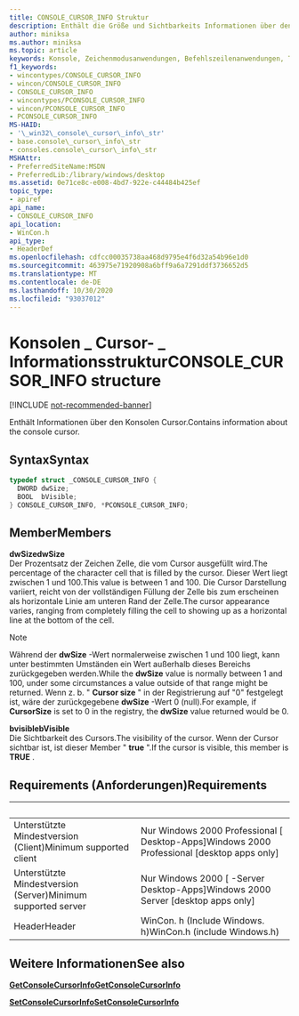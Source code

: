 ```yaml
---
title: CONSOLE_CURSOR_INFO Struktur
description: Enthält die Größe und Sichtbarkeits Informationen über den Konsolen Cursor.
author: miniksa
ms.author: miniksa
ms.topic: article
keywords: Konsole, Zeichenmodusanwendungen, Befehlszeilenanwendungen, Terminalanwendungen, Konsolen-API
f1_keywords:
- wincontypes/CONSOLE_CURSOR_INFO
- wincon/CONSOLE_CURSOR_INFO
- CONSOLE_CURSOR_INFO
- wincontypes/PCONSOLE_CURSOR_INFO
- wincon/PCONSOLE_CURSOR_INFO
- PCONSOLE_CURSOR_INFO
MS-HAID:
- '\_win32\_console\_cursor\_info\_str'
- base.console\_cursor\_info\_str
- consoles.console\_cursor\_info\_str
MSHAttr:
- PreferredSiteName:MSDN
- PreferredLib:/library/windows/desktop
ms.assetid: 0e71ce8c-e008-4bd7-922e-c44484b425ef
topic_type:
- apiref
api_name:
- CONSOLE_CURSOR_INFO
api_location:
- WinCon.h
api_type:
- HeaderDef
ms.openlocfilehash: cdfcc00035738aa468d9795e4f6d32a54b96e1d0
ms.sourcegitcommit: 463975e71920908a6bff9a6a7291ddf3736652d5
ms.translationtype: MT
ms.contentlocale: de-DE
ms.lasthandoff: 10/30/2020
ms.locfileid: "93037012"
---
```

# <a name="console_cursor_info-structure"></a><span data-ttu-id="109b8-104">Konsolen \_ Cursor- \_ Informationsstruktur</span><span class="sxs-lookup"><span data-stu-id="109b8-104">CONSOLE\_CURSOR\_INFO structure</span></span>

[!INCLUDE [not-recommended-banner](./includes/not-recommended-banner.md)]

<span data-ttu-id="109b8-105">Enthält Informationen über den Konsolen Cursor.</span><span class="sxs-lookup"><span data-stu-id="109b8-105">Contains information about the console cursor.</span></span>

## <a name="syntax"></a><span data-ttu-id="109b8-106">Syntax</span><span class="sxs-lookup"><span data-stu-id="109b8-106">Syntax</span></span>

```C
typedef struct _CONSOLE_CURSOR_INFO {
  DWORD dwSize;
  BOOL  bVisible;
} CONSOLE_CURSOR_INFO, *PCONSOLE_CURSOR_INFO;
```

## <a name="members"></a><span data-ttu-id="109b8-107">Member</span><span class="sxs-lookup"><span data-stu-id="109b8-107">Members</span></span>

<span data-ttu-id="109b8-108">**dwSize**</span><span class="sxs-lookup"><span data-stu-id="109b8-108">**dwSize**</span></span>  
<span data-ttu-id="109b8-109">Der Prozentsatz der Zeichen Zelle, die vom Cursor ausgefüllt wird.</span><span class="sxs-lookup"><span data-stu-id="109b8-109">The percentage of the character cell that is filled by the cursor.</span></span> <span data-ttu-id="109b8-110">Dieser Wert liegt zwischen 1 und 100.</span><span class="sxs-lookup"><span data-stu-id="109b8-110">This value is between 1 and 100.</span></span> <span data-ttu-id="109b8-111">Die Cursor Darstellung variiert, reicht von der vollständigen Füllung der Zelle bis zum erscheinen als horizontale Linie am unteren Rand der Zelle.</span><span class="sxs-lookup"><span data-stu-id="109b8-111">The cursor appearance varies, ranging from completely filling the cell to showing up as a horizontal line at the bottom of the cell.</span></span>

> [!NOTE]
><span data-ttu-id="109b8-112">Während der **dwSize** -Wert normalerweise zwischen 1 und 100 liegt, kann unter bestimmten Umständen ein Wert außerhalb dieses Bereichs zurückgegeben werden.</span><span class="sxs-lookup"><span data-stu-id="109b8-112">While the **dwSize** value is normally between 1 and 100, under some circumstances a value outside of that range might be returned.</span></span> <span data-ttu-id="109b8-113">Wenn z. b. " **Cursor size** " in der Registrierung auf "0" festgelegt ist, wäre der zurückgegebene **dwSize** -Wert 0 (null).</span><span class="sxs-lookup"><span data-stu-id="109b8-113">For example, if **CursorSize** is set to 0 in the registry, the **dwSize** value returned would be 0.</span></span>

 <span data-ttu-id="109b8-114">**bvisible**</span><span class="sxs-lookup"><span data-stu-id="109b8-114">**bVisible**</span></span>  
<span data-ttu-id="109b8-115">Die Sichtbarkeit des Cursors.</span><span class="sxs-lookup"><span data-stu-id="109b8-115">The visibility of the cursor.</span></span> <span data-ttu-id="109b8-116">Wenn der Cursor sichtbar ist, ist dieser Member " **true** ".</span><span class="sxs-lookup"><span data-stu-id="109b8-116">If the cursor is visible, this member is **TRUE** .</span></span>

## <a name="requirements"></a><span data-ttu-id="109b8-117">Requirements (Anforderungen)</span><span class="sxs-lookup"><span data-stu-id="109b8-117">Requirements</span></span>

| &nbsp; | &nbsp; |
|-|-|
| <span data-ttu-id="109b8-118">Unterstützte Mindestversion (Client)</span><span class="sxs-lookup"><span data-stu-id="109b8-118">Minimum supported client</span></span> | <span data-ttu-id="109b8-119">Nur Windows 2000 Professional \[ Desktop-Apps\]</span><span class="sxs-lookup"><span data-stu-id="109b8-119">Windows 2000 Professional \[desktop apps only\]</span></span> |
| <span data-ttu-id="109b8-120">Unterstützte Mindestversion (Server)</span><span class="sxs-lookup"><span data-stu-id="109b8-120">Minimum supported server</span></span> | <span data-ttu-id="109b8-121">Nur Windows 2000 \[ -Server Desktop-Apps\]</span><span class="sxs-lookup"><span data-stu-id="109b8-121">Windows 2000 Server \[desktop apps only\]</span></span> |
| <span data-ttu-id="109b8-122">Header</span><span class="sxs-lookup"><span data-stu-id="109b8-122">Header</span></span> | <span data-ttu-id="109b8-123">WinCon. h (Include Windows. h)</span><span class="sxs-lookup"><span data-stu-id="109b8-123">WinCon.h (include Windows.h)</span></span> |

## <a name="see-also"></a><span data-ttu-id="109b8-124">Weitere Informationen</span><span class="sxs-lookup"><span data-stu-id="109b8-124">See also</span></span>

[<span data-ttu-id="109b8-125">**GetConsoleCursorInfo**</span><span class="sxs-lookup"><span data-stu-id="109b8-125">**GetConsoleCursorInfo**</span></span>](getconsolecursorinfo.md)

[<span data-ttu-id="109b8-126">**SetConsoleCursorInfo**</span><span class="sxs-lookup"><span data-stu-id="109b8-126">**SetConsoleCursorInfo**</span></span>](setconsolecursorinfo.md)
